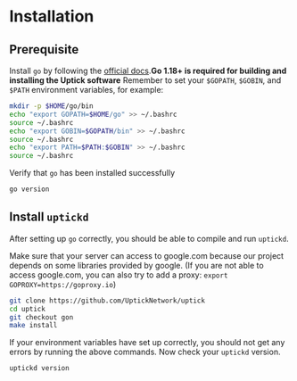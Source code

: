 # Installation

## Prerequisite

Install `go` by following the [official docs](https://golang.org/doc/install).**Go 1.18+ is required for building and installing the Uptick software**
Remember to set your `$GOPATH`, `$GOBIN`, and `$PATH` environment variables, for example:

```bash
mkdir -p $HOME/go/bin
echo "export GOPATH=$HOME/go" >> ~/.bashrc
source ~/.bashrc
echo "export GOBIN=$GOPATH/bin" >> ~/.bashrc
source ~/.bashrc
echo "export PATH=$PATH:$GOBIN" >> ~/.bashrc
source ~/.bashrc
```

Verify that `go` has been installed successfully

```bash
go version
```

## Install `uptickd`

After setting up `go` correctly, you should be able to compile and run `uptickd`.

Make sure that your server can access to google.com because our project depends on some libraries provided by google. (If you are not able to access google.com, you can also try to add a proxy: `export GOPROXY=https://goproxy.io`)

```bash
git clone https://github.com/UptickNetwork/uptick
cd uptick
git checkout gon
make install
```

If your environment variables have set up correctly, you should not get any errors by running the above commands.
Now check your `uptickd` version.

```bash
uptickd version
```
